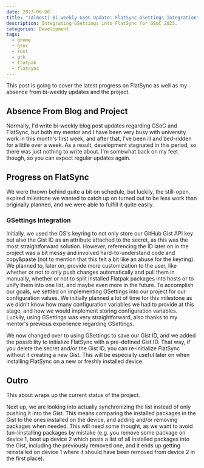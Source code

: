 ```yaml
---
date: 2023-06-26
title: "(Almost) Bi-weekly GSoC Update: FlatSync GSettings Integration"
description: Integrating GSettings into FlatSync for GSoC 2023.
categories: Development
tags: 
  - gnome
  - gsoc
  - rust
  - gtk
  - flatpak
  - flatsync
---
```


This post is going to cover the latest progress on FlatSync as well as my absence from bi-weekly updates and the project.

## Absence From Blog and Project

Normally, I'd write bi-weekly blog post updates regarding GSoC and FlatSync, but both my mentor and I have been very busy with university work in this month's first week, and after that, I've been ill and bed-ridden for a little over a week. As a result, development stagnated in this period, so there was just nothing to write about. I'm somewhat back on my feet though, so you can expect regular updates again.

## Progress on FlatSync

We were thrown behind quite a bit on schedule, but luckily, the still-open, expired milestone we wanted to catch up on turned out to be less work than originally planned, and we were able to fulfill it quite easily.

### GSettings Integration

Initially, we used the OS's keyring to not only store our GitHub Gist API key but also the Gist ID as an attribute attached to the secret, as this was the most straightforward solution. However, referencing the ID later on in the project was a bit messy and involved hard-to-understand code and copy&paste (not to mention that this felt a bit like an abuse for the keyring). We planned to, later on, provide more customization to the user, like whether or not to only push changes automatically and pull them in manually, whether or not to split installed Flatpak packages into hosts or to unify them into one list, and maybe even more in the future. To accomplish our goals, we settled on implementing GSettings into our project for our configuration values. We initially planned a lot of time for this milestone as we didn't know how many configuration variables we had to provide at this stage, and how we would implement storing configuration variables. Luckily, using GSettings was very straightforward, also thanks to my mentor's previous experience regarding GSettings.

We now changed over to using GSettings to save our Gist ID, and we added the possibility to initialize FlatSync with a pre-defined Gist ID. That way, if you delete the secret and/or the Gist ID, you can re-initialize FlatSync without it creating a new Gist. This will be especially useful later on when installing FlatSync on a new or freshly installed device.

## Outro

This about wraps up the current status of the project. 

Next up, we are looking into actually synchronizing the list instead of only pushing it into the Gist. This means comparing the installed packages in the Gist to the ones installed on the device, and adding and/or removing packages when needed. This will need some thought, as we want to avoid (un-)installing packages by mistake (e.g. you remove some package on device 1, boot up device 2 which posts a list of all installed packages into the Gist, including the previously removed one, and it ends up getting reinstalled on device 1 where it should have been removed from device 2 in the first place).
